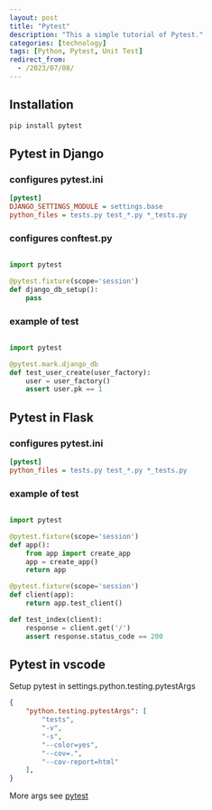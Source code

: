 ```yaml
---
layout: post
title: "Pytest"
description: "This a simple tutorial of Pytest."
categories: [technology]
tags: [Python, Pytest, Unit Test]
redirect_from:
  - /2023/07/08/
---
```


## Installation

```bash
pip install pytest
```

## Pytest in Django

### configures pytest.ini

```ini
[pytest]
DJANGO_SETTINGS_MODULE = settings.base
python_files = tests.py test_*.py *_tests.py
```

### configures conftest.py

```python

import pytest

@pytest.fixture(scope='session')
def django_db_setup():
    pass

```

### example of test

```python

import pytest

@pytest.mark.django_db
def test_user_create(user_factory):
    user = user_factory()
    assert user.pk == 1
```

## Pytest in Flask

### configures pytest.ini

```ini
[pytest]
python_files = tests.py test_*.py *_tests.py
```

### example of test

```python

import pytest

@pytest.fixture(scope='session')
def app():
    from app import create_app
    app = create_app()
    return app

@pytest.fixture(scope='session')
def client(app):
    return app.test_client()

def test_index(client):
    response = client.get('/')
    assert response.status_code == 200
```

## Pytest in vscode

Setup pytest in settings.python.testing.pytestArgs

```json
{
    "python.testing.pytestArgs": [
        "tests",
        "-v",
        "-s",
        "--color=yes",
        "--cov=.",
        "--cov-report=html"
    ],
}
```

More args see [pytest](https://docs.pytest.org/en/latest/how-to/usage.html)
